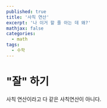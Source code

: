 ```yaml
---
published: true
title: '사칙 연산'
excerpt: '나 이거 할 줄 아는 데 왜?'
mathjax: false
categories:
  - math
tags:
  - 수학
---
```

# "잘" 하기

사칙 연산이라고 다 같은 사칙연산이 아니다. 
<!--stackedit_data:
eyJoaXN0b3J5IjpbLTIwMDYzNTI3NDcsODA2NjU5NTUxLC01NT
YxNTUyNDQsOTY3NDE3MTczLDEwMjA2OTM2LC0xNzgzMzM4ODc1
LDE5MzY4Nzc5MzldfQ==
-->